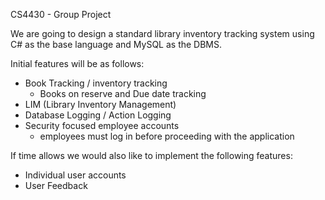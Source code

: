 CS4430 - Group Project

We are going to design a standard library inventory tracking system using C# as the base language and MySQL as the DBMS.

Initial features will be as follows:

- Book Tracking / inventory tracking
	- Books on reserve and Due date tracking
- LIM (Library Inventory Management)
- Database Logging / Action Logging
- Security focused employee accounts
	- employees must log in before proceeding with the application

If time allows we would also like to implement the following features:
- Individual user accounts
- User Feedback
